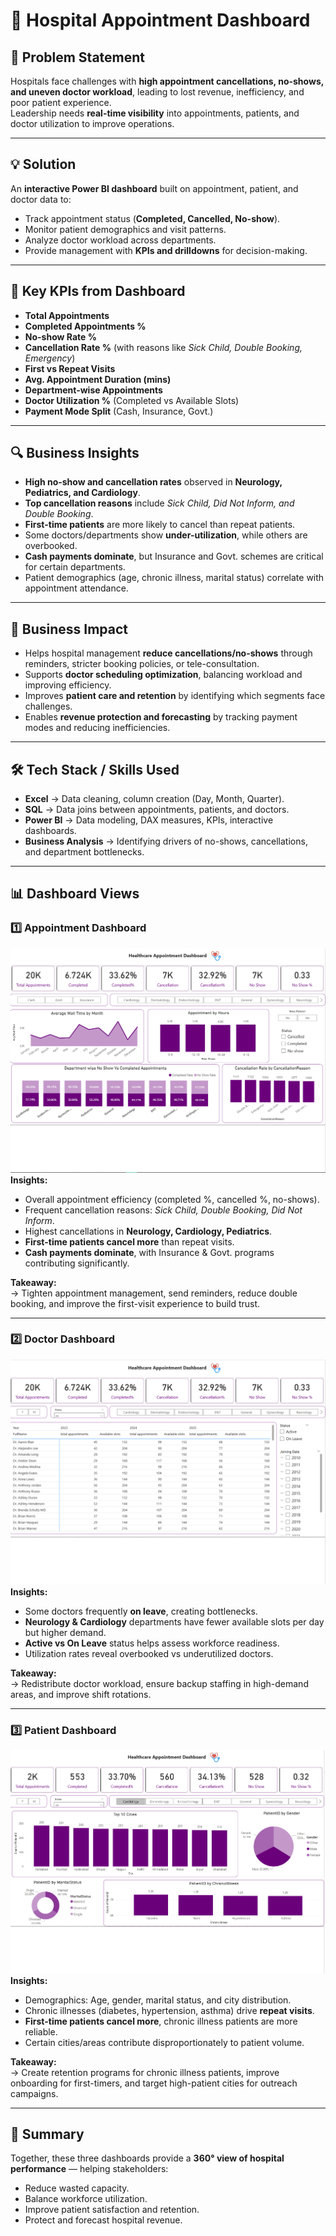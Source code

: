 # 🏥 Hospital Appointment Dashboard  

## 📝 Problem Statement  
Hospitals face challenges with **high appointment cancellations, no-shows, and uneven doctor workload**, leading to lost revenue, inefficiency, and poor patient experience.  
Leadership needs **real-time visibility** into appointments, patients, and doctor utilization to improve operations.  

---

## 💡 Solution  
An **interactive Power BI dashboard** built on appointment, patient, and doctor data to:  
- Track appointment status (**Completed, Cancelled, No-show**).  
- Monitor patient demographics and visit patterns.  
- Analyze doctor workload across departments.  
- Provide management with **KPIs and drilldowns** for decision-making.  

---

## 📌 Key KPIs from Dashboard  
- **Total Appointments**  
- **Completed Appointments %**  
- **No-show Rate %**  
- **Cancellation Rate %** (with reasons like *Sick Child, Double Booking, Emergency*)  
- **First vs Repeat Visits**  
- **Avg. Appointment Duration (mins)**  
- **Department-wise Appointments**  
- **Doctor Utilization %** (Completed vs Available Slots)  
- **Payment Mode Split** (Cash, Insurance, Govt.)  

---

## 🔍 Business Insights  
- **High no-show and cancellation rates** observed in **Neurology, Pediatrics, and Cardiology**.  
- **Top cancellation reasons** include *Sick Child, Did Not Inform, and Double Booking*.  
- **First-time patients** are more likely to cancel than repeat patients.  
- Some doctors/departments show **under-utilization**, while others are overbooked.  
- **Cash payments dominate**, but Insurance and Govt. schemes are critical for certain departments.  
- Patient demographics (age, chronic illness, marital status) correlate with appointment attendance.  

---

## 💼 Business Impact  
- Helps hospital management **reduce cancellations/no-shows** through reminders, stricter booking policies, or tele-consultation.  
- Supports **doctor scheduling optimization**, balancing workload and improving efficiency.  
- Improves **patient care and retention** by identifying which segments face challenges.  
- Enables **revenue protection and forecasting** by tracking payment modes and reducing inefficiencies.  

---

## 🛠️ Tech Stack / Skills Used  
- **Excel** → Data cleaning, column creation (Day, Month, Quarter).  
- **SQL** → Data joins between appointments, patients, and doctors.  
- **Power BI** → Data modeling, DAX measures, KPIs, interactive dashboards.  
- **Business Analysis** → Identifying drivers of no-shows, cancellations, and department bottlenecks.  

---

## 📊 Dashboard Views  

### 1️⃣ Appointment Dashboard  
![Appointment Dashboard](https://github.com/Chiku-Programmer/Hospital-Appointment-Dashboard/blob/main/APPOINTMENT.png?raw=true)
**Insights:**  
- Overall appointment efficiency (completed %, cancelled %, no-shows).  
- Frequent cancellation reasons: *Sick Child, Double Booking, Did Not Inform*.  
- Highest cancellations in **Neurology, Cardiology, Pediatrics**.  
- **First-time patients cancel more** than repeat visits.  
- **Cash payments dominate**, with Insurance & Govt. programs contributing significantly.  

**Takeaway:**  
→ Tighten appointment management, send reminders, reduce double booking, and improve the first-visit experience to build trust.  

---

### 2️⃣ Doctor Dashboard  
![Doctor Dashboard](https://github.com/Chiku-Programmer/Hospital-Appointment-Dashboard/blob/main/DOCTORS.png?raw=true)
**Insights:**  
- Some doctors frequently **on leave**, creating bottlenecks.  
- **Neurology & Cardiology** departments have fewer available slots per day but higher demand.  
- **Active vs On Leave** status helps assess workforce readiness.  
- Utilization rates reveal overbooked vs underutilized doctors.  

**Takeaway:**  
→ Redistribute doctor workload, ensure backup staffing in high-demand areas, and improve shift rotations.  

---

### 3️⃣ Patient Dashboard  
![Patient Dashboard](https://github.com/Chiku-Programmer/Hospital-Appointment-Dashboard/blob/main/PATIENTS.png?raw=true)
**Insights:**  
- Demographics: Age, gender, marital status, and city distribution.  
- Chronic illnesses (diabetes, hypertension, asthma) drive **repeat visits**.  
- **First-time patients cancel more**, chronic illness patients are more reliable.  
- Certain cities/areas contribute disproportionately to patient volume.  

**Takeaway:**  
→ Create retention programs for chronic illness patients, improve onboarding for first-timers, and target high-patient cities for outreach campaigns.  

---

## 🔑 Summary  
Together, these three dashboards provide a **360° view of hospital performance** — helping stakeholders:  
- Reduce wasted capacity.  
- Balance workforce utilization.  
- Improve patient satisfaction and retention.  
- Protect and forecast hospital revenue.  

